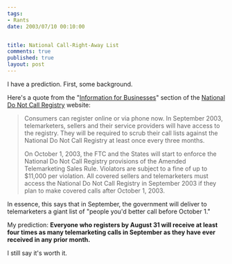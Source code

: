```yaml
--- 
tags:
- Rants
date: 2003/07/10 00:10:00


title: National Call-Right-Away List
comments: true
published: true
layout: post
---
```


<p> I have a prediction. First, some background. </p>
<p> Here's a quote from the "<a href="http://www.donotcall.gov/FAQ/FAQBusiness.aspx">Information for Businesses</a>" section of the <a href="http://www.donotcall.gov">National Do Not Call Registry</a> website: </p>
<blockquote>
<p> Consumers can register online or via phone now. In September 2003, telemarketers, sellers and their service providers will have access to the registry. They will be required to scrub their call lists against the National Do Not Call Registry at least once every three months. </p>
<p> On October 1, 2003, the FTC and the States will start to enforce the National Do Not Call Registry provisions of the Amended Telemarketing Sales Rule. Violators are subject to a fine of up to $11,000 per violation. All covered sellers and telemarketers must access the National Do Not Call Registry in September 2003 if they plan to make covered calls after October 1, 2003. </p>
</blockquote>
<p> In essence, this says that in September, the government will deliver to telemarketers a giant list of "people you'd better call before October 1." </p>
<p> My prediction: <strong> Everyone who registers by August 31 will receive at least four times as many telemarketing calls in September as they have ever received in any prior month. </strong>
</p>
<p> I still say it's worth it. </p>
